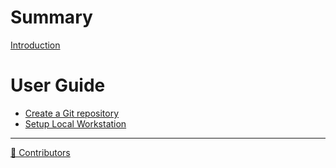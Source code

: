 # Summary

[Introduction](README.md)

# User Guide

- [Create a Git repository](notes/user-guide/git-repository.md)
- [Setup Local Workstation](notes/user-guide/local-workstation.md)

-----------

[🤝 Contributors](misc/contributors.md)

